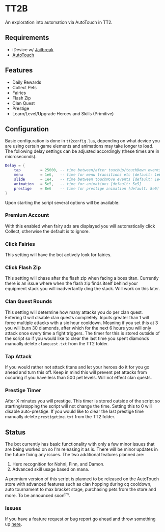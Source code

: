 # TT2B #

An exploration into automation via AutoTouch in TT2. 

## Requirements

 * iDevice w/ [Jailbreak](https://www.reddit.com/r/jailbreak/)
 * [AutoTouch](https://autotouch.net)

## Features

 * Daily Rewards
 * Collect Pets
 * Fairies
 * Flash Zip
 * Clan Quest
 * Prestige
 * Learn/Level/Upgrade Heroes and Skills (Primitive)

## Configuration

Basic configuration is done in ```tt2config.lua```, depending on what device you are using certain game elements and animations may take longer to load. The following delay settings can be adjusted accordingly (these times are in microseconds). 

```lua
Delay = {
	tap 		= 25000, -- time between/after touchUp/touchDown events [default: 25000]
	menu		= 1e6,   -- time for menu transitions etc [default: 1e6]
	slide 		= 1e4,   -- time between touchMove events [default: 1e4]
	animation 	= 5e5,   -- time for animations [default: 5e5]
    prestige    = 8e6    -- time for prestige animation [default: 8e6]
}
```

Upon starting the script several options will be available. 

### Premium Account
With this enabled when fairy ads are displayed you will automatically click Collect, otherwise the default is to ignore.
### Click Fairies
This setting will have the bot actively look for fairies.
### Click Flash Zip
This setting will chase after the flash zip when facing a boss titan. Currently there is an issue where when the flash zip finds itself behind your equipment stack you will inadvertantly ding the stack. Will work on this later.
### Clan Quest Rounds
This setting will determine how many attacks you do per clan quest. Entering 0 will disable clan quests completely. Inputs greater than 1 will force multiple attacks with a six hour cooldown. Meaning if you set this at 3 you will burn 30 diamonds, after which for the next 6 hours you will only attack once every time a fight triggers. The timer for this is stored outside of the script so if you would like to clear the last time you spent diamonds manually delete ```clanquest.txt``` from the TT2 folder.
### Tap Attack
If you would rather not attack titans and let your heroes do it for you go ahead and turn this off. Keep in mind this will prevent pet attacks from occuring if you have less than 500 pet levels. Will not effect clan quests.
### Prestige Timer
After X minutes you will prestige. This timer is stored outside of the script so starting/stopping the script will not change the time. Setting this to 0 will disable auto-prestige. If you would like to clear the last prestige time manually delete ```prestigetime.txt``` from the TT2 folder. 

## Status
The bot currently has basic functionality with only a few minor issues that are being worked on so I'm releasing it as is. There will be minor updates in the future fixing any issues. The two additional features planned are:

 1. Hero recognition for Nohni, Finn, and Damon.
 2. Advanced skill usage based on mana.

A premium version of this script is planned to be released on the AutoTouch store with advanced features such as clan hopping during cq cooldown, auto tournament to max bracket stage, purchasing pets from the store and more. To be announced soon<sup>tm</sup>. 

### Issues
If you have a feature request or bug report go ahead and throw something up [here](https://github.com/kaijxc/TT2B/issues/new). 